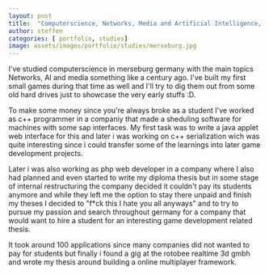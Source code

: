 ```yaml
---
layout: post
title:  "Computerscience, Networks, Media and Artificial Intelligence, SAP and Webdevelopment"
author: steffen
categories: [ portfolio, studies]
image: assets/images/portfolio/studies/merseburg.jpg
---
```

I've studied computerscience in merseburg germany with the main topics Networks, AI and media something like a century ago. I've built my first small games during that time as well and I'll try to dig them out from some old hard drives just to showcase the very early stuffs :D.

To make some money since you're always broke as a student I've worked as c++ programmer in a companiy that made a sheduling software for machines with some sap interfaces. My first task was to write a java applet web interface for this and later i was working on c++ serialization wich was quite interesting since i could transfer some of the learnings into later game development projects.

Later i was also working as php web developer in a company where I also had planned and even started to write my diploma thesis but in some stage of internal restructuring the company decided it couldn't pay its students anymore and while they left me the option to stay there unpaid and finish my theses I decided to "f*ck this I hate you all anyways" and to try to pursue my passion and search throughout germany for a company that would want to hire a student for an interesting game development related thesis.

It took around 100 applications since many companies did not wanted to pay for students but finally i found a gig at the rotobee realtime 3d gmbh and wrote my thesis around building a online multiplayer framework.

   